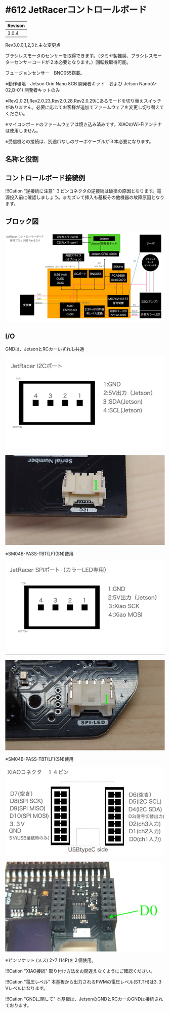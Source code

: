 # #612 JetRacerコントロールボード

|Revison|
|:--|
|3.0.4|

Rev3.0.0,1,2,3と主な変更点

ブラシレスモータのセンサーを取得できます。（タミヤ製推奨、ブラシレスモーターセンサーコードが２本必要となります。）回転数取得可能。

フュージョンセンサー　BNO055搭載。

※動作環境　Jetson Orin Nano 8GB 開発者キット　および Jetson Nano(A-02,B-01) 開発者キットのみ

※Rev2.0.21,Rev2.0.23,Rev2.0.28,Rev2.0.29にあるモードを切り替えスイッチがありません。必要に応じてお客様が追加でファームウェアを変更し切り替えてください。

※マイコンボードのファームウェアは焼き込み済みです。XIAOのWi-Fiアンテナは使用しません。

※受信機との接続は、別途爪なしのサーボケーブルが３本必要になります。


## 名称と役割


## コントロールボード接続例

!!!Cation "逆接続に注意"
	３ピンコネクタの逆接続は破損の原因となります。電源投入前に確認しましょう。またズレて挿入も基板その他機器の故障原因となります。


## ブロック図

![](./img/030004/030004Block.png)

## I/O

GNDは、JetsonとRCカーいずれも共通

![](./img/i2cport.png)

![](./img/030001_I2C.JPG)

※SM04B-PASS-TBT(LF)(SN)使用

![](./img/spiport.png)

![](./img/030001_SPI.JPG)

※SM04B-PASS-TBT(LF)(SN)使用


![](./img/xiao14pin.png)

![](./img/030001_XIAO.JPG)

※ピンソケット (メス) 2×7 (14P)を２個使用。

!!!Cation "XIAO接続"
	取り付け方法をお間違えなくようにご確認ください。


!!!Cation "電圧レベル"
	本基板から出力されるPWMの電圧レベル(ST,TH)は3.３Vレベルになります。

!!!Cation "GNDに関して"
	本基板は、JetsonのGNDとRCカーのGNDは接続されております。

